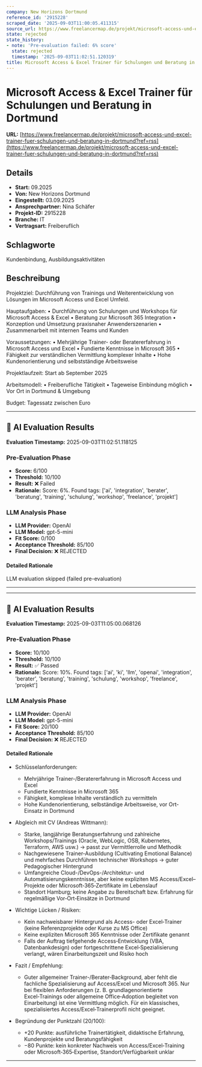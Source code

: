 ```yaml
---
company: New Horizons Dortmund
reference_id: '2915228'
scraped_date: '2025-09-03T11:00:05.411315'
source_url: https://www.freelancermap.de/projekt/microsoft-access-und-excel-trainer-fuer-schulungen-und-beratung-in-dortmund?ref=rss
state: rejected
state_history:
- note: 'Pre-evaluation failed: 6% score'
  state: rejected
  timestamp: '2025-09-03T11:02:51.120319'
title: Microsoft Access & Excel Trainer für Schulungen und Beratung in Dortmund
---
```



# Microsoft Access & Excel Trainer für Schulungen und Beratung in Dortmund
**URL:** [https://www.freelancermap.de/projekt/microsoft-access-und-excel-trainer-fuer-schulungen-und-beratung-in-dortmund?ref=rss](https://www.freelancermap.de/projekt/microsoft-access-und-excel-trainer-fuer-schulungen-und-beratung-in-dortmund?ref=rss)
## Details
- **Start:** 09.2025
- **Von:** New Horizons Dortmund
- **Eingestellt:** 03.09.2025
- **Ansprechpartner:** Nina Schäfer
- **Projekt-ID:** 2915228
- **Branche:** IT
- **Vertragsart:** Freiberuflich

## Schlagworte
Kundenbindung, Ausbildungsaktivitäten

## Beschreibung
Projektziel:
Durchführung von Trainings und Weiterentwicklung von Lösungen im Microsoft Access und Excel Umfeld.

Hauptaufgaben:
• Durchführung von Schulungen und Workshops für Microsoft Access & Excel
• Beratung zur Microsoft 365 Integration
• Konzeption und Umsetzung praxisnaher Anwenderszenarien
• Zusammenarbeit mit internen Teams und Kunden

Voraussetzungen:
• Mehrjährige Trainer- oder Beratererfahrung in Microsoft Access und Excel
• Fundierte Kenntnisse in Microsoft 365
• Fähigkeit zur verständlichen Vermittlung komplexer Inhalte
• Hohe Kundenorientierung und selbstständige Arbeitsweise

Projektlaufzeit:
Start ab September 2025

Arbeitsmodell:
• Freiberufliche Tätigkeit
• Tageweise Einbindung möglich
• Vor Ort in Dortmund & Umgebung

Budget:
Tagessatz zwischen Euro

---

## 🤖 AI Evaluation Results

**Evaluation Timestamp:** 2025-09-03T11:02:51.118125

### Pre-Evaluation Phase
- **Score:** 6/100
- **Threshold:** 10/100
- **Result:** ❌ Failed
- **Rationale:** Score: 6%. Found tags: ['ai', 'integration', 'berater', 'beratung', 'training', 'schulung', 'workshop', 'freelance', 'projekt']

### LLM Analysis Phase
- **LLM Provider:** OpenAI
- **LLM Model:** gpt-5-mini
- **Fit Score:** 0/100
- **Acceptance Threshold:** 85/100
- **Final Decision:** ❌ REJECTED

#### Detailed Rationale
LLM evaluation skipped (failed pre-evaluation)

---


---

## 🤖 AI Evaluation Results

**Evaluation Timestamp:** 2025-09-03T11:05:00.068126

### Pre-Evaluation Phase
- **Score:** 10/100
- **Threshold:** 10/100
- **Result:** ✅ Passed
- **Rationale:** Score: 10%. Found tags: ['ai', 'ki', 'llm', 'openai', 'integration', 'berater', 'beratung', 'training', 'schulung', 'workshop', 'freelance', 'projekt']

### LLM Analysis Phase
- **LLM Provider:** OpenAI
- **LLM Model:** gpt-5-mini
- **Fit Score:** 20/100
- **Acceptance Threshold:** 85/100
- **Final Decision:** ❌ REJECTED

#### Detailed Rationale
- Schlüsselanforderungen:
  - Mehrjährige Trainer-/Beratererfahrung in Microsoft Access und Excel
  - Fundierte Kenntnisse in Microsoft 365
  - Fähigkeit, komplexe Inhalte verständlich zu vermitteln
  - Hohe Kundenorientierung, selbständige Arbeitsweise, vor Ort-Einsatz in Dortmund

- Abgleich mit CV (Andreas Wittmann):
  - Starke, langjährige Beratungserfahrung und zahlreiche Workshops/Trainings (Oracle, WebLogic, OSB, Kubernetes, Terraform, AWS usw.) → passt zur Vermittlerrolle und Methodik
  - Nachgewiesene Trainer-Ausbildung (Cultivating Emotional Balance) und mehrfaches Durchführen technischer Workshops → guter Pedagogischer Hintergrund
  - Umfangreiche Cloud-/DevOps-/Architektur- und Automatisierungskenntnisse, aber keine expliziten MS Access/Excel–Projekte oder Microsoft‑365‑Zertifikate im Lebenslauf
  - Standort Hamburg; keine Angabe zu Bereitschaft bzw. Erfahrung für regelmäßige Vor‑Ort‑Einsätze in Dortmund

- Wichtige Lücken / Risiken:
  - Kein nachweisbarer Hintergrund als Access- oder Excel‑Trainer (keine Referenzprojekte oder Kurse zu MS Office)
  - Keine expliziten Microsoft 365 Kenntnisse oder Zertifikate genannt
  - Falls der Auftrag tiefgehende Access‑Entwicklung (VBA, Datenbankdesign) oder fortgeschrittene Excel‑Spezialisierung verlangt, wären Einarbeitungszeit und Risiko hoch

- Fazit / Empfehlung:
  - Guter allgemeiner Trainer-/Berater‑Background, aber fehlt die fachliche Spezialisierung auf Access/Excel und Microsoft 365. Nur bei flexiblen Anforderungen (z. B. grundlagenorientierte Excel‑Trainings oder allgemeine Office‑Adoption begleitet von Einarbeitung) ist eine Vermittlung möglich. Für ein klassisches, spezialisiertes Access/Excel‑Trainerprofil nicht geeignet.

- Begründung der Punktzahl (20/100):
  - +20 Punkte: ausführliche Trainertätigkeit, didaktische Erfahrung, Kundenprojekte und Beratungsfähigkeit
  - −80 Punkte: kein konkreter Nachweis von Access/Excel‑Training oder Microsoft‑365‑Expertise, Standort/Verfügbarkeit unklar

---
